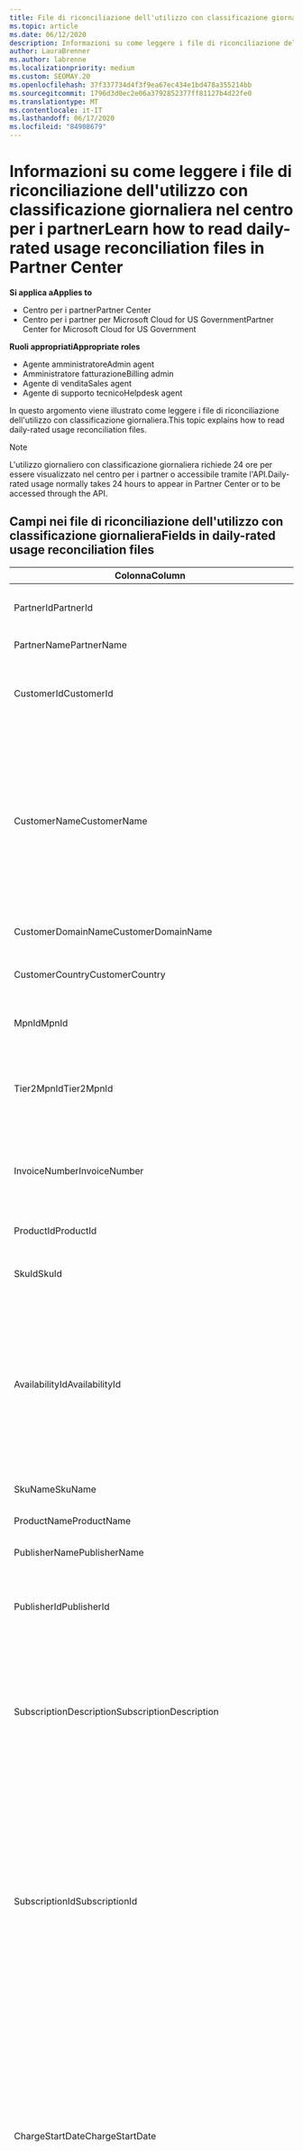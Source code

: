 ```yaml
---
title: File di riconciliazione dell'utilizzo con classificazione giornaliera
ms.topic: article
ms.date: 06/12/2020
description: Informazioni su come leggere i file di riconciliazione dell'utilizzo con classificazione giornaliera nel centro per i partner.
author: LauraBrenner
ms.author: labrenne
ms.localizationpriority: medium
ms.custom: SEOMAY.20
ms.openlocfilehash: 37f337734d4f3f9ea67ec434e1bd478a355214bb
ms.sourcegitcommit: 1796d3d0ec2e06a3792852377ff81127b4d22fe0
ms.translationtype: MT
ms.contentlocale: it-IT
ms.lasthandoff: 06/17/2020
ms.locfileid: "84908679"
---
```

# <a name="learn-how-to-read-daily-rated-usage-reconciliation-files-in-partner-center"></a><span data-ttu-id="dca4f-103">Informazioni su come leggere i file di riconciliazione dell'utilizzo con classificazione giornaliera nel centro per i partner</span><span class="sxs-lookup"><span data-stu-id="dca4f-103">Learn how to read daily-rated usage reconciliation files in Partner Center</span></span>

<span data-ttu-id="dca4f-104">**Si applica a**</span><span class="sxs-lookup"><span data-stu-id="dca4f-104">**Applies to**</span></span>

- <span data-ttu-id="dca4f-105">Centro per i partner</span><span class="sxs-lookup"><span data-stu-id="dca4f-105">Partner Center</span></span>
- <span data-ttu-id="dca4f-106">Centro per i partner per Microsoft Cloud for US Government</span><span class="sxs-lookup"><span data-stu-id="dca4f-106">Partner Center for Microsoft Cloud for US Government</span></span>

<span data-ttu-id="dca4f-107">**Ruoli appropriati**</span><span class="sxs-lookup"><span data-stu-id="dca4f-107">**Appropriate roles**</span></span>

- <span data-ttu-id="dca4f-108">Agente amministratore</span><span class="sxs-lookup"><span data-stu-id="dca4f-108">Admin agent</span></span>
- <span data-ttu-id="dca4f-109">Amministratore fatturazione</span><span class="sxs-lookup"><span data-stu-id="dca4f-109">Billing admin</span></span>
- <span data-ttu-id="dca4f-110">Agente di vendita</span><span class="sxs-lookup"><span data-stu-id="dca4f-110">Sales agent</span></span>
- <span data-ttu-id="dca4f-111">Agente di supporto tecnico</span><span class="sxs-lookup"><span data-stu-id="dca4f-111">Helpdesk agent</span></span>

<span data-ttu-id="dca4f-112">In questo argomento viene illustrato come leggere i file di riconciliazione dell'utilizzo con classificazione giornaliera.</span><span class="sxs-lookup"><span data-stu-id="dca4f-112">This topic explains how to read daily-rated usage reconciliation files.</span></span>

>[!NOTE]
><span data-ttu-id="dca4f-113">L'utilizzo giornaliero con classificazione giornaliera richiede 24 ore per essere visualizzato nel centro per i partner o accessibile tramite l'API.</span><span class="sxs-lookup"><span data-stu-id="dca4f-113">Daily-rated usage normally takes 24 hours to appear in Partner Center or to be accessed through the API.</span></span>

## <a name="fields-in-daily-rated-usage-reconciliation-files"></a><span data-ttu-id="dca4f-114">Campi nei file di riconciliazione dell'utilizzo con classificazione giornaliera</span><span class="sxs-lookup"><span data-stu-id="dca4f-114">Fields in daily-rated usage reconciliation files</span></span>

| <span data-ttu-id="dca4f-115">Colonna</span><span class="sxs-lookup"><span data-stu-id="dca4f-115">Column</span></span> | <span data-ttu-id="dca4f-116">Descrizione</span><span class="sxs-lookup"><span data-stu-id="dca4f-116">Description</span></span> |
| ------ | ----------- |
| <span data-ttu-id="dca4f-117">PartnerId</span><span class="sxs-lookup"><span data-stu-id="dca4f-117">PartnerId</span></span> | <span data-ttu-id="dca4f-118">Identificatore partner in formato GUID.</span><span class="sxs-lookup"><span data-stu-id="dca4f-118">Partner identifier in GUID format.</span></span> |
| <span data-ttu-id="dca4f-119">PartnerName</span><span class="sxs-lookup"><span data-stu-id="dca4f-119">PartnerName</span></span> | <span data-ttu-id="dca4f-120">Nome partner.</span><span class="sxs-lookup"><span data-stu-id="dca4f-120">Partner name.</span></span> |
| <span data-ttu-id="dca4f-121">CustomerId</span><span class="sxs-lookup"><span data-stu-id="dca4f-121">CustomerId</span></span> | <span data-ttu-id="dca4f-122">Identificatore Microsoft univoco per il cliente in formato GUID.</span><span class="sxs-lookup"><span data-stu-id="dca4f-122">Unique Microsoft identifier for the customer in GUID format.</span></span> |
| <span data-ttu-id="dca4f-123">CustomerName</span><span class="sxs-lookup"><span data-stu-id="dca4f-123">CustomerName</span></span> | <span data-ttu-id="dca4f-124">Nome dell'organizzazione del cliente come indicato nel Centro per i partner.</span><span class="sxs-lookup"><span data-stu-id="dca4f-124">Customer's organization name as reported in Partner Center.</span></span> <span data-ttu-id="dca4f-125">*Questa colonna è molto importante per riconciliare la fattura con le informazioni del sistema.*</span><span class="sxs-lookup"><span data-stu-id="dca4f-125">*This column is very important for reconciling the invoice with your system information.*</span></span> |
| <span data-ttu-id="dca4f-126">CustomerDomainName</span><span class="sxs-lookup"><span data-stu-id="dca4f-126">CustomerDomainName</span></span> | <span data-ttu-id="dca4f-127">Nome di dominio del cliente.</span><span class="sxs-lookup"><span data-stu-id="dca4f-127">The customer's domain name.</span></span> |
| <span data-ttu-id="dca4f-128">CustomerCountry</span><span class="sxs-lookup"><span data-stu-id="dca4f-128">CustomerCountry</span></span> | <span data-ttu-id="dca4f-129">Paese in cui si trova il cliente.</span><span class="sxs-lookup"><span data-stu-id="dca4f-129">The country in which the customer is located.</span></span> |
| <span data-ttu-id="dca4f-130">MpnId</span><span class="sxs-lookup"><span data-stu-id="dca4f-130">MpnId</span></span> | <span data-ttu-id="dca4f-131">Identificatore MPN del partner CSP.</span><span class="sxs-lookup"><span data-stu-id="dca4f-131">MPN identifier of the CSP partner.</span></span> |
| <span data-ttu-id="dca4f-132">Tier2MpnId</span><span class="sxs-lookup"><span data-stu-id="dca4f-132">Tier2MpnId</span></span> | <span data-ttu-id="dca4f-133">Identificatore MPN del rivenditore del record per la sottoscrizione.</span><span class="sxs-lookup"><span data-stu-id="dca4f-133">MPN identifier of the reseller of record for the subscription.</span></span> |
| <span data-ttu-id="dca4f-134">InvoiceNumber</span><span class="sxs-lookup"><span data-stu-id="dca4f-134">InvoiceNumber</span></span> | <span data-ttu-id="dca4f-135">Numero di fattura in cui è presente la transazione specificata.</span><span class="sxs-lookup"><span data-stu-id="dca4f-135">Invoice number where the specified transaction appears.</span></span> |
| <span data-ttu-id="dca4f-136">ProductId</span><span class="sxs-lookup"><span data-stu-id="dca4f-136">ProductId</span></span> | <span data-ttu-id="dca4f-137">Identificatore del prodotto.</span><span class="sxs-lookup"><span data-stu-id="dca4f-137">The identifier for the product.</span></span> |
| <span data-ttu-id="dca4f-138">SkuId</span><span class="sxs-lookup"><span data-stu-id="dca4f-138">SkuId</span></span> | <span data-ttu-id="dca4f-139">Identificatore per un particolare SKU.</span><span class="sxs-lookup"><span data-stu-id="dca4f-139">The identifier for a particular SKU.</span></span> |
| <span data-ttu-id="dca4f-140">AvailabilityId</span><span class="sxs-lookup"><span data-stu-id="dca4f-140">AvailabilityId</span></span> | <span data-ttu-id="dca4f-141">Identificatore della disponibilità di uno SKU specifico.</span><span class="sxs-lookup"><span data-stu-id="dca4f-141">The identifier for a particular SKU's availability.</span></span> <span data-ttu-id="dca4f-142">Ciò indica se lo SKU è disponibile per l'acquisto in un determinato paese, valuta, segmento di settore e così via.</span><span class="sxs-lookup"><span data-stu-id="dca4f-142">This shows whether the SKU is available for purchase in the given country, currency, industry segment, etc.</span></span> |
| <span data-ttu-id="dca4f-143">SkuName</span><span class="sxs-lookup"><span data-stu-id="dca4f-143">SkuName</span></span> | <span data-ttu-id="dca4f-144">Titolo per uno SKU specifico.</span><span class="sxs-lookup"><span data-stu-id="dca4f-144">The title for a particular SKU.</span></span> |
| <span data-ttu-id="dca4f-145">ProductName</span><span class="sxs-lookup"><span data-stu-id="dca4f-145">ProductName</span></span> | <span data-ttu-id="dca4f-146">Nome del prodotto.</span><span class="sxs-lookup"><span data-stu-id="dca4f-146">The name of the product.</span></span> |
| <span data-ttu-id="dca4f-147">PublisherName</span><span class="sxs-lookup"><span data-stu-id="dca4f-147">PublisherName</span></span> | <span data-ttu-id="dca4f-148">Nome del server di pubblicazione.</span><span class="sxs-lookup"><span data-stu-id="dca4f-148">The name of the publisher.</span></span> |
| <span data-ttu-id="dca4f-149">PublisherId</span><span class="sxs-lookup"><span data-stu-id="dca4f-149">PublisherId</span></span> | <span data-ttu-id="dca4f-150">Identificatore del server di pubblicazione in formato GUID.</span><span class="sxs-lookup"><span data-stu-id="dca4f-150">The identifier of the publisher in GUID format.</span></span> |
| <span data-ttu-id="dca4f-151">SubscriptionDescription</span><span class="sxs-lookup"><span data-stu-id="dca4f-151">SubscriptionDescription</span></span> | <span data-ttu-id="dca4f-152">Nome dell'offerta di servizio acquistata dal cliente, come definito nel listino prezzi.</span><span class="sxs-lookup"><span data-stu-id="dca4f-152">The name of the service offering purchased by the customer, as defined in the price list.</span></span> <span data-ttu-id="dca4f-153">Si tratta di un campo identico a **offername**.</span><span class="sxs-lookup"><span data-stu-id="dca4f-153">(This is an identical field to **OfferName**).</span></span> |
| <span data-ttu-id="dca4f-154">SubscriptionId</span><span class="sxs-lookup"><span data-stu-id="dca4f-154">SubscriptionId</span></span> | <span data-ttu-id="dca4f-155">Identificatore univoco per una sottoscrizione nella piattaforma di fatturazione Microsoft.</span><span class="sxs-lookup"><span data-stu-id="dca4f-155">Unique identifier for a subscription in the Microsoft billing platform.</span></span> <span data-ttu-id="dca4f-156">Non utilizzato per la riconciliazione.</span><span class="sxs-lookup"><span data-stu-id="dca4f-156">Not used for reconciliation.</span></span> <span data-ttu-id="dca4f-157">*Questo identificatore non corrisponde all' **ID sottoscrizione** nella console di amministrazione partner.*</span><span class="sxs-lookup"><span data-stu-id="dca4f-157">*This identifier is not the same as the **Subscription ID** on the partner admin console.*</span></span> |
| <span data-ttu-id="dca4f-158">ChargeStartDate</span><span class="sxs-lookup"><span data-stu-id="dca4f-158">ChargeStartDate</span></span> | <span data-ttu-id="dca4f-159">Data di inizio del ciclo di fatturazione (eccetto quando si presentano date di dati di utilizzo latenti precedentemente non addebitati dal ciclo di fatturazione precedente).</span><span class="sxs-lookup"><span data-stu-id="dca4f-159">Start date of the billing cycle (except when presenting dates of previously uncharged latent usage data from the previous billing cycle).</span></span> <span data-ttu-id="dca4f-160">L'ora è sempre l'inizio del giorno, 0:00.</span><span class="sxs-lookup"><span data-stu-id="dca4f-160">The time is always the beginning of the day, 0:00.</span></span> |
| <span data-ttu-id="dca4f-161">ChargeEndDate</span><span class="sxs-lookup"><span data-stu-id="dca4f-161">ChargeEndDate</span></span> | <span data-ttu-id="dca4f-162">Data di fine del ciclo di fatturazione (tranne quando si presentano date di dati di utilizzo latenti precedentemente non addebitati dal ciclo di fatturazione precedente).</span><span class="sxs-lookup"><span data-stu-id="dca4f-162">End date of billing cycle (except when presenting dates of previously uncharged latent usage data from the previous billing cycle).</span></span> <span data-ttu-id="dca4f-163">L'ora indicata è sempre la fine della giornata, le 23:59.</span><span class="sxs-lookup"><span data-stu-id="dca4f-163">The time is always the end of the day, 23:59.</span></span> |
| <span data-ttu-id="dca4f-164">UsageDate</span><span class="sxs-lookup"><span data-stu-id="dca4f-164">UsageDate</span></span> | <span data-ttu-id="dca4f-165">Data di utilizzo del servizio.</span><span class="sxs-lookup"><span data-stu-id="dca4f-165">Date of service usage.</span></span> |
| <span data-ttu-id="dca4f-166">MeterType</span><span class="sxs-lookup"><span data-stu-id="dca4f-166">MeterType</span></span> | <span data-ttu-id="dca4f-167">Tipo di misuratore.</span><span class="sxs-lookup"><span data-stu-id="dca4f-167">The type of meter.</span></span> |
| <span data-ttu-id="dca4f-168">MeterCategory</span><span class="sxs-lookup"><span data-stu-id="dca4f-168">MeterCategory</span></span> | <span data-ttu-id="dca4f-169">Il servizio di primo livello per l'utilizzo.</span><span class="sxs-lookup"><span data-stu-id="dca4f-169">The top-level service for the usage.</span></span> |
| <span data-ttu-id="dca4f-170">MeterId</span><span class="sxs-lookup"><span data-stu-id="dca4f-170">MeterId</span></span> | <span data-ttu-id="dca4f-171">Identificatore del contatore utilizzato.</span><span class="sxs-lookup"><span data-stu-id="dca4f-171">The identifier for the meter being used.</span></span> |
| <span data-ttu-id="dca4f-172">MeterSubCategory</span><span class="sxs-lookup"><span data-stu-id="dca4f-172">MeterSubCategory</span></span> | <span data-ttu-id="dca4f-173">Tipo di servizio di Azure, che può influire sulla frequenza.</span><span class="sxs-lookup"><span data-stu-id="dca4f-173">The type of Azure service, which can affect the rate.</span></span> |
| <span data-ttu-id="dca4f-174">MeterName</span><span class="sxs-lookup"><span data-stu-id="dca4f-174">MeterName</span></span> | <span data-ttu-id="dca4f-175">Unità di misura per il contatore utilizzato.</span><span class="sxs-lookup"><span data-stu-id="dca4f-175">The unit of measure for the meter being consumed.</span></span> |
| <span data-ttu-id="dca4f-176">MeterRegion</span><span class="sxs-lookup"><span data-stu-id="dca4f-176">MeterRegion</span></span> | <span data-ttu-id="dca4f-177">Questa colonna identifica la posizione del data center nell'area geografica dei servizi dove applicabile e popolato.</span><span class="sxs-lookup"><span data-stu-id="dca4f-177">This column identifies the location of a data center within the region for services where this is applicable and populated.</span></span> |
| <span data-ttu-id="dca4f-178">Unità</span><span class="sxs-lookup"><span data-stu-id="dca4f-178">Unit</span></span> | <span data-ttu-id="dca4f-179">Unità del **nome**della risorsa.</span><span class="sxs-lookup"><span data-stu-id="dca4f-179">The unit of the resource **Name**.</span></span> |
| <span data-ttu-id="dca4f-180">ResourceLocation</span><span class="sxs-lookup"><span data-stu-id="dca4f-180">ResourceLocation</span></span> | <span data-ttu-id="dca4f-181">Il data center in cui è in esecuzione il contatore.</span><span class="sxs-lookup"><span data-stu-id="dca4f-181">The data center where the meter is running.</span></span> |
| <span data-ttu-id="dca4f-182">ConsumedService</span><span class="sxs-lookup"><span data-stu-id="dca4f-182">ConsumedService</span></span> | <span data-ttu-id="dca4f-183">Il servizio della piattaforma Azure che è stato utilizzato.</span><span class="sxs-lookup"><span data-stu-id="dca4f-183">The Azure platform service that you used.</span></span> |
| <span data-ttu-id="dca4f-184">ResourceGroup</span><span class="sxs-lookup"><span data-stu-id="dca4f-184">ResourceGroup</span></span> | <span data-ttu-id="dca4f-185">Rappresenta un contenitore che include le risorse correlate per una soluzione di Azure.</span><span class="sxs-lookup"><span data-stu-id="dca4f-185">Represents a container that holds related resources for an Azure solution.</span></span> |
| <span data-ttu-id="dca4f-186">ResourceURI</span><span class="sxs-lookup"><span data-stu-id="dca4f-186">ResourceURI</span></span> | <span data-ttu-id="dca4f-187">URI della risorsa in uso.</span><span class="sxs-lookup"><span data-stu-id="dca4f-187">The URI of the resource being used.</span></span> |
| <span data-ttu-id="dca4f-188">ChargeType</span><span class="sxs-lookup"><span data-stu-id="dca4f-188">ChargeType</span></span> | <span data-ttu-id="dca4f-189">Tipo di addebito o rettifica.</span><span class="sxs-lookup"><span data-stu-id="dca4f-189">The type of charge or adjustment.</span></span>  |
| <span data-ttu-id="dca4f-190">UnitPrice</span><span class="sxs-lookup"><span data-stu-id="dca4f-190">UnitPrice</span></span> | <span data-ttu-id="dca4f-191">Prezzo per licenza, pubblicato nell'elenco prezzi al momento dell'acquisto.</span><span class="sxs-lookup"><span data-stu-id="dca4f-191">Price per license, as published in the price list at the time of purchase.</span></span> <span data-ttu-id="dca4f-192">Verificare che il prezzo corrisponda alle informazioni archiviate nel sistema di fatturazione durante la riconciliazione.</span><span class="sxs-lookup"><span data-stu-id="dca4f-192">Make sure this price matches the information stored in your billing system during reconciliation.</span></span> |
| <span data-ttu-id="dca4f-193">Quantità</span><span class="sxs-lookup"><span data-stu-id="dca4f-193">Quantity</span></span> | <span data-ttu-id="dca4f-194">Numero di licenze.</span><span class="sxs-lookup"><span data-stu-id="dca4f-194">Number of licenses.</span></span> <span data-ttu-id="dca4f-195">Verificare che il prezzo corrisponda alle informazioni archiviate nel sistema di fatturazione durante la riconciliazione.</span><span class="sxs-lookup"><span data-stu-id="dca4f-195">Make sure this price matches the information stored in your billing system during reconciliation.</span></span> |
| <span data-ttu-id="dca4f-196">UnitType</span><span class="sxs-lookup"><span data-stu-id="dca4f-196">UnitType</span></span> | <span data-ttu-id="dca4f-197">Tipo di unità in cui viene addebitato il contatore.</span><span class="sxs-lookup"><span data-stu-id="dca4f-197">The type of unit the meter is charged in.</span></span>  |
| <span data-ttu-id="dca4f-198">BillingPreTaxTotal</span><span class="sxs-lookup"><span data-stu-id="dca4f-198">BillingPreTaxTotal</span></span> | <span data-ttu-id="dca4f-199">Importo totale della fatturazione prima delle imposte.</span><span class="sxs-lookup"><span data-stu-id="dca4f-199">Total billing amount before taxes.</span></span> |
| <span data-ttu-id="dca4f-200">BillingCurrency</span><span class="sxs-lookup"><span data-stu-id="dca4f-200">BillingCurrency</span></span> | <span data-ttu-id="dca4f-201">Valuta nell'area geografica del cliente.</span><span class="sxs-lookup"><span data-stu-id="dca4f-201">The currency in the customer's geographic region.</span></span> |
| <span data-ttu-id="dca4f-202">PricingPreTaxTotal</span><span class="sxs-lookup"><span data-stu-id="dca4f-202">PricingPreTaxTotal</span></span> | <span data-ttu-id="dca4f-203">I prezzi prima dell'aggiunta delle imposte.</span><span class="sxs-lookup"><span data-stu-id="dca4f-203">The pricing before taxes are added.</span></span> |
| <span data-ttu-id="dca4f-204">PricingCurrency</span><span class="sxs-lookup"><span data-stu-id="dca4f-204">PricingCurrency</span></span> | <span data-ttu-id="dca4f-205">La valuta usata nell'elenco prezzi.</span><span class="sxs-lookup"><span data-stu-id="dca4f-205">The currency in the price list.</span></span> |
| <span data-ttu-id="dca4f-206">ServiceInfo1</span><span class="sxs-lookup"><span data-stu-id="dca4f-206">ServiceInfo1</span></span> | <span data-ttu-id="dca4f-207">Numero di connessioni del bus di servizio di cui è stato effettuato il provisioning e utilizzate in un determinato giorno.</span><span class="sxs-lookup"><span data-stu-id="dca4f-207">The number of Service Bus connections that were provisioned and utilized on a given day.</span></span> |
| <span data-ttu-id="dca4f-208">ServiceInfo2</span><span class="sxs-lookup"><span data-stu-id="dca4f-208">ServiceInfo2</span></span> | <span data-ttu-id="dca4f-209">Campo legacy che acquisisce i metadati facoltativi specifici del servizio.</span><span class="sxs-lookup"><span data-stu-id="dca4f-209">A legacy field that captures optional service-specific metadata.</span></span> |
| <span data-ttu-id="dca4f-210">Tag</span><span class="sxs-lookup"><span data-stu-id="dca4f-210">Tags</span></span> | <span data-ttu-id="dca4f-211">Rappresenta un'organizzazione logica delle risorse di Azure impostate dall'utente.</span><span class="sxs-lookup"><span data-stu-id="dca4f-211">Represents a logical organization of Azure resources set by the user.</span></span> |
| <span data-ttu-id="dca4f-212">AdditionalInfo</span><span class="sxs-lookup"><span data-stu-id="dca4f-212">AdditionalInfo</span></span> | <span data-ttu-id="dca4f-213">Eventuali informazioni aggiuntive non incluse in altre colonne.</span><span class="sxs-lookup"><span data-stu-id="dca4f-213">Any additional information not covered in other columns.</span></span> |
| <span data-ttu-id="dca4f-214">EffectiveUnitPrice</span><span class="sxs-lookup"><span data-stu-id="dca4f-214">EffectiveUnitPrice</span></span> | <span data-ttu-id="dca4f-215">Il valore effettivo addebitato per unità, inclusi eventuali sconti, crediti ottenuti e così via.</span><span class="sxs-lookup"><span data-stu-id="dca4f-215">The actual value charged per unit, including any discounts, earned credit, etc.</span></span> |
| <span data-ttu-id="dca4f-216">PCToBCExchangeRate</span><span class="sxs-lookup"><span data-stu-id="dca4f-216">PCToBCExchangeRate</span></span> | <span data-ttu-id="dca4f-217">Tasso di cambio applicato per la valuta di fatturazione ai prezzi.</span><span class="sxs-lookup"><span data-stu-id="dca4f-217">Exchange rate applied for pricing currency to billing currency.</span></span> |
| <span data-ttu-id="dca4f-218">PCToBCExchangeRateDate</span><span class="sxs-lookup"><span data-stu-id="dca4f-218">PCToBCExchangeRateDate</span></span> | <span data-ttu-id="dca4f-219">Data in cui viene determinata la valuta dei prezzi per la valuta di fatturazione.</span><span class="sxs-lookup"><span data-stu-id="dca4f-219">The date on which the pricing currency to the billing currency is determined.</span></span> |
| <span data-ttu-id="dca4f-220">EntitlementId</span><span class="sxs-lookup"><span data-stu-id="dca4f-220">EntitlementId</span></span> | <span data-ttu-id="dca4f-221">Rappresenta l'ID sottoscrizione di Azure.</span><span class="sxs-lookup"><span data-stu-id="dca4f-221">Represents the Azure Subscription ID.</span></span> |
| <span data-ttu-id="dca4f-222">EntitlementDescription</span><span class="sxs-lookup"><span data-stu-id="dca4f-222">EntitlementDescription</span></span> | <span data-ttu-id="dca4f-223">Rappresenta il nome dell'ID sottoscrizione di Azure.</span><span class="sxs-lookup"><span data-stu-id="dca4f-223">Represents the name of the Azure Subscription ID.</span></span> |
| <span data-ttu-id="dca4f-224">PartnerEarnedCreditPercentage</span><span class="sxs-lookup"><span data-stu-id="dca4f-224">PartnerEarnedCreditPercentage</span></span> | <span data-ttu-id="dca4f-225">Visualizza il PartnerEarnedCredit per l'elemento della riga.</span><span class="sxs-lookup"><span data-stu-id="dca4f-225">Displays the PartnerEarnedCredit for the line item.</span></span> <span data-ttu-id="dca4f-226">Il credito guadagnato sarà 0 o 15%</span><span class="sxs-lookup"><span data-stu-id="dca4f-226">Earned credit will be either 0 or 15 percent</span></span> |

>[!NOTE]
><span data-ttu-id="dca4f-227">L'utilizzo giornaliero con classificazione giornaliera richiede 24 ore per essere visualizzato nel centro per i partner o accessibile tramite l'API.</span><span class="sxs-lookup"><span data-stu-id="dca4f-227">Daily-rated usage normally takes 24 hours to appear in Partner Center or to be accessed through API.</span></span>


